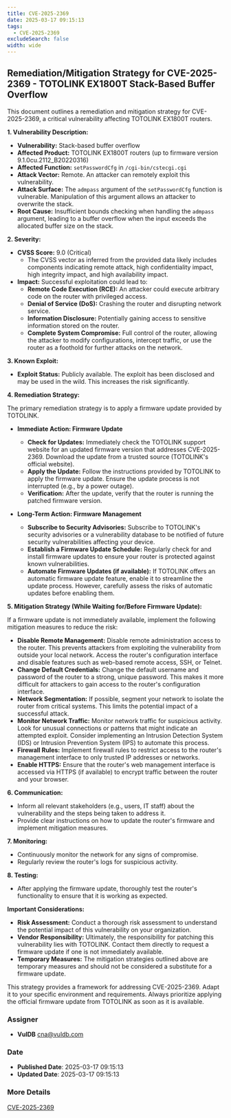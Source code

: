 ```yaml
---
title: CVE-2025-2369
date: 2025-03-17 09:15:13
tags:
  - CVE-2025-2369
excludeSearch: false
width: wide
---
```


## Remediation/Mitigation Strategy for CVE-2025-2369 - TOTOLINK EX1800T Stack-Based Buffer Overflow

This document outlines a remediation and mitigation strategy for CVE-2025-2369, a critical vulnerability affecting TOTOLINK EX1800T routers.

**1. Vulnerability Description:**

*   **Vulnerability:** Stack-based buffer overflow
*   **Affected Product:** TOTOLINK EX1800T routers (up to firmware version 9.1.0cu.2112_B20220316)
*   **Affected Function:** `setPasswordCfg` in `/cgi-bin/cstecgi.cgi`
*   **Attack Vector:** Remote.  An attacker can remotely exploit this vulnerability.
*   **Attack Surface:**  The `admpass` argument of the `setPasswordCfg` function is vulnerable.  Manipulation of this argument allows an attacker to overwrite the stack.
*   **Root Cause:**  Insufficient bounds checking when handling the `admpass` argument, leading to a buffer overflow when the input exceeds the allocated buffer size on the stack.

**2. Severity:**

*   **CVSS Score:** 9.0 (Critical)
    *   The CVSS vector as inferred from the provided data likely includes components indicating remote attack, high confidentiality impact, high integrity impact, and high availability impact.
*   **Impact:**  Successful exploitation could lead to:
    *   **Remote Code Execution (RCE):** An attacker could execute arbitrary code on the router with privileged access.
    *   **Denial of Service (DoS):** Crashing the router and disrupting network service.
    *   **Information Disclosure:** Potentially gaining access to sensitive information stored on the router.
    *   **Complete System Compromise:**  Full control of the router, allowing the attacker to modify configurations, intercept traffic, or use the router as a foothold for further attacks on the network.

**3. Known Exploit:**

*   **Exploit Status:** Publicly available. The exploit has been disclosed and may be used in the wild. This increases the risk significantly.

**4. Remediation Strategy:**

The primary remediation strategy is to apply a firmware update provided by TOTOLINK.

*   **Immediate Action: Firmware Update**
    *   **Check for Updates:**  Immediately check the TOTOLINK support website for an updated firmware version that addresses CVE-2025-2369. Download the update from a trusted source (TOTOLINK's official website).
    *   **Apply the Update:**  Follow the instructions provided by TOTOLINK to apply the firmware update.  Ensure the update process is not interrupted (e.g., by a power outage).
    *   **Verification:** After the update, verify that the router is running the patched firmware version.

*   **Long-Term Action: Firmware Management**
    *   **Subscribe to Security Advisories:**  Subscribe to TOTOLINK's security advisories or a vulnerability database to be notified of future security vulnerabilities affecting your device.
    *   **Establish a Firmware Update Schedule:**  Regularly check for and install firmware updates to ensure your router is protected against known vulnerabilities.
    *   **Automate Firmware Updates (if available):** If TOTOLINK offers an automatic firmware update feature, enable it to streamline the update process.  However, carefully assess the risks of automatic updates before enabling them.

**5. Mitigation Strategy (While Waiting for/Before Firmware Update):**

If a firmware update is not immediately available, implement the following mitigation measures to reduce the risk:

*   **Disable Remote Management:**  Disable remote administration access to the router. This prevents attackers from exploiting the vulnerability from outside your local network. Access the router's configuration interface and disable features such as web-based remote access, SSH, or Telnet.
*   **Change Default Credentials:** Change the default username and password of the router to a strong, unique password. This makes it more difficult for attackers to gain access to the router's configuration interface.
*   **Network Segmentation:** If possible, segment your network to isolate the router from critical systems. This limits the potential impact of a successful attack.
*   **Monitor Network Traffic:**  Monitor network traffic for suspicious activity. Look for unusual connections or patterns that might indicate an attempted exploit. Consider implementing an Intrusion Detection System (IDS) or Intrusion Prevention System (IPS) to automate this process.
*   **Firewall Rules:**  Implement firewall rules to restrict access to the router's management interface to only trusted IP addresses or networks.
*   **Enable HTTPS:** Ensure that the router's web management interface is accessed via HTTPS (if available) to encrypt traffic between the router and your browser.

**6. Communication:**

*   Inform all relevant stakeholders (e.g., users, IT staff) about the vulnerability and the steps being taken to address it.
*   Provide clear instructions on how to update the router's firmware and implement mitigation measures.

**7. Monitoring:**

*   Continuously monitor the network for any signs of compromise.
*   Regularly review the router's logs for suspicious activity.

**8. Testing:**

*   After applying the firmware update, thoroughly test the router's functionality to ensure that it is working as expected.

**Important Considerations:**

*   **Risk Assessment:**  Conduct a thorough risk assessment to understand the potential impact of this vulnerability on your organization.
*   **Vendor Responsibility:** Ultimately, the responsibility for patching this vulnerability lies with TOTOLINK.  Contact them directly to request a firmware update if one is not immediately available.
*   **Temporary Measures:** The mitigation strategies outlined above are temporary measures and should not be considered a substitute for a firmware update.

This strategy provides a framework for addressing CVE-2025-2369. Adapt it to your specific environment and requirements. Always prioritize applying the official firmware update from TOTOLINK as soon as it is available.

### Assigner
- **VulDB** <cna@vuldb.com>

### Date
- **Published Date**: 2025-03-17 09:15:13
- **Updated Date**: 2025-03-17 09:15:13

### More Details
[CVE-2025-2369](https://www.cvedetails.com/cve/CVE-2025-2369)